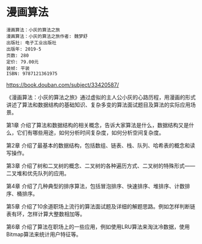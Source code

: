 # 漫画算法

    漫画算法：小灰的算法之旅
    漫画算法：小灰的算法之旅作者: 魏梦舒
    出版社: 电子工业出版社
    出版年: 2019-5
    页数: 280
    定价: 79.00元
    装帧: 平装
    ISBN: 9787121361975

https://book.douban.com/subject/33420587/ 

《漫画算法：小灰的算法之旅》通过虚拟的主人公小灰的心路历程，用漫画的形式讲述了算法和数据结构的基础知识、复杂多变的算法面试题目及算法的实际应用场景。

第1章 介绍了算法和数据结构的相关概念，告诉大家算法是什么，数据结构又是什么，它们有哪些用途，如何分析时间复杂度，如何分析空间复杂度。

第2章 介绍了最基本的数据结构，包括数组、链表、栈、队列、哈希表的概念和读写操作。

第3章 介绍了树和二叉树的概念、二叉树的各种遍历方式、二叉树的特殊形式——二叉堆和优先队列的应用。

第4章 介绍了几种典型的排序算法，包括冒泡排序、快速排序、堆排序、计数排序、桶排序。

第5章 介绍了10余道职场上流行的算法面试题及详细的解题思路。例如怎样判断链表有环，怎样计算大整数相加等。

第6章 介绍了算法在职场上的一些应用，例如使用LRU算法来淘汰冷数据，使用Bitmap算法来统计用户特征等。